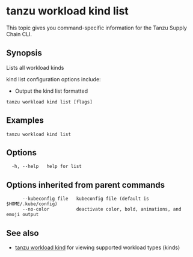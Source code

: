 # tanzu workload kind list

This topic gives you command-specific information for the Tanzu Supply Chain CLI.

## Synopsis

Lists all workload kinds

kind list configuration options include:

- Output the kind list formatted

```console
tanzu workload kind list [flags]
```

## Examples

```console
tanzu workload kind list
```

## Options

```console
  -h, --help   help for list
```

## Options inherited from parent commands

```console
      --kubeconfig file   kubeconfig file (default is $HOME/.kube/config)
      --no-color          deactivate color, bold, animations, and emoji output
```

## See also

- [tanzu workload kind](tanzu_workload_kind.hbs.md) for viewing supported workload types (kinds)